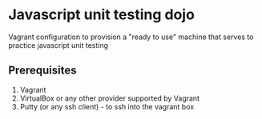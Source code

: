 Javascript unit testing dojo
===================================

Vagrant configuration to provision a "ready to use" machine that serves to practice javascript unit testing

Prerequisites
--------------
1. Vagrant 
2. VirtualBox or any other provider supported by Vagrant
2. Putty (or any ssh client) - to ssh into the vagrant box